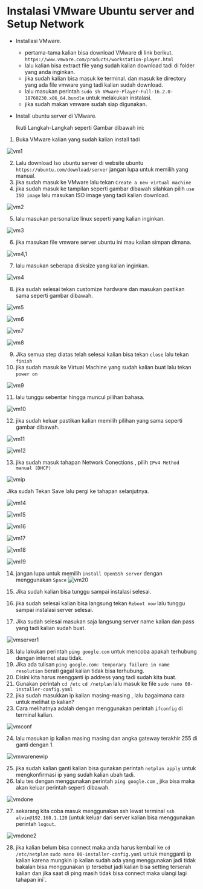 # Instalasi VMware Ubuntu server and Setup Network

* Installasi VMware.
  * pertama-tama kalian bisa download VMware di link berikut. `https://www.vmware.com/products/workstation-player.html`
  * lalu kalian bisa extract file yang sudah kalian download tadi di folder yang anda inginkan.
  * jika sudah kalian bisa masuk ke terminal. dan masuk ke directory yang ada file vmware yang tadi kalian sudah download.
  * lalu masukan perintah `sudo sh VMware-Player-Full-16.2.0-18760230.x86_64.bundle` untuk melakukan instalasi.
  * jika sudah makan vmware sudah siap digunakan.
* Install ubuntu server di VMware.

  Ikuti Langkah-Langkah seperti Gambar dibawah ini:
  
1. Buka VMware kalian yang sudah kalian install tadi
  
  ![vm1](https://user-images.githubusercontent.com/90166916/138383710-809786f9-e328-4ac0-9099-afb7e6886da9.png)

2. Lalu download Iso ubuntu server di website ubuntu `https://ubuntu.com/download/server` jangan lupa untuk memilih yang manual.
3. jika sudah masuk ke VMware lalu tekan `Create a new virtual machine`
4. jika sudah masuk ke tampilan seperti gambar dibawah silahkan pilih `use ISO image` lalu masukan ISO image yang tadi kalian download.  

  ![vm2](https://user-images.githubusercontent.com/90166916/138385570-b59d67f1-a55f-45f2-919a-3f582cccabe5.png)

5. lalu masukan personalize linux seperti yang kalian inginkan.
  
  ![vm3](https://user-images.githubusercontent.com/90166916/138385577-29a28cc6-2324-46c6-9281-d9d976b788d7.png)

6. jika masukan file vmware server ubuntu ini mau kalian simpan dimana.

  ![vm4,1](https://user-images.githubusercontent.com/90166916/138385585-a413a6c7-a5ce-4985-8bf6-d46eb0e7573b.png)

7. lalu masukan seberapa disksize yang kalian inginkan.  
  
  ![vm4](https://user-images.githubusercontent.com/90166916/138385581-7a5d4930-8bf4-43a5-b335-32098231a273.png)

8. jika sudah selesai tekan customize hardware dan masukan pastikan sama seperti gambar dibawah.  
  
  ![vm5](https://user-images.githubusercontent.com/90166916/138385592-2c4dee87-5cd8-45a8-a46f-460613f0db2b.png)

  ![vm6](https://user-images.githubusercontent.com/90166916/138385595-8dcc22bd-e72c-4286-9c06-f04526322d94.png)
  
  ![vm7](https://user-images.githubusercontent.com/90166916/138385597-692cceea-4691-447a-899a-2441751b9b77.png)

  ![vm8](https://user-images.githubusercontent.com/90166916/138385598-1dc27914-b840-4394-899c-475ea6edeaee.png)

9. Jika semua step diatas telah selesai kalian bisa tekan `close` lalu tekan `finish`
10. jika sudah masuk ke Virtual Machine yang sudah kalian buat lalu tekan `power on`
  
  ![vm9](https://user-images.githubusercontent.com/90166916/138385603-f934bfb6-2f1e-4f86-9275-4ce96ae17441.png)

11. lalu tunggu sebentar hingga muncul pilihan bahasa. 

  ![vm10](https://user-images.githubusercontent.com/90166916/138385607-f48798d3-ade8-415e-aaa3-1e0a8ca12855.png)

12. jika sudah keluar pastikan kalian memilih pilihan yang sama seperti gambar dibawah.

  ![vm11](https://user-images.githubusercontent.com/90166916/138385611-1c5042ed-edb8-428a-904f-034b370bbd54.png)

  ![vm12](https://user-images.githubusercontent.com/90166916/138385613-34f3d0f2-4bf6-441f-bb0a-7907025d87b5.png)
  
13. jika sudah masuk tahapan Network Conections , pilih `IPv4 Method manual (DHCP)`
  
  ![vmip](https://user-images.githubusercontent.com/90166916/138385638-9582607a-d998-4fb9-94db-d8611e31bd8e.png)

   Jika sudah Tekan Save lalu pergi ke tahapan selanjutnya.
   
  ![vm14](https://user-images.githubusercontent.com/90166916/138385621-a0fae18d-541b-4547-a107-5d86bf2730d0.png)

  ![vm15](https://user-images.githubusercontent.com/90166916/138385622-644d999e-c56a-496f-8f8f-7e3173bca61b.png)
  
  ![vm16](https://user-images.githubusercontent.com/90166916/138385625-25752c15-fff6-461a-a1e8-7b473da7a78c.png)
   
  ![vm17](https://user-images.githubusercontent.com/90166916/138385627-e3fa24e7-385b-473b-9b68-7cef45c45813.png)
  
  ![vm18](https://user-images.githubusercontent.com/90166916/138385628-158ade92-35c0-4df3-98fe-f551cd89bde8.png)
  
  ![vm19](https://user-images.githubusercontent.com/90166916/138385631-dc51f98b-dd65-4c88-8f03-9bf39b979ee8.png)
  
 14. jangan lupa untuk memilih `install OpenSSh server` dengan menggunakan `Space`
  ![vm20](https://user-images.githubusercontent.com/90166916/138385632-bd5f03d4-758d-427a-8508-5306677600dd.png)
  
 15. Jika sudah kalian bisa tunggu sampai instalasi selesai.
 16. jika sudah selesai kalian bisa langsung tekan `Reboot now` lalu tunggu sampai instalasi server selesai.
 17. Jika sudah selesai masukan saja langsung server name kalian dan pass yang tadi kalian sudah buat.

  ![vmserver1](https://user-images.githubusercontent.com/90166916/138387882-8a16244a-bbb1-4d47-8ea8-c5d71563ebd8.png)

 18. lalu lakukan perintah `ping google.com` untuk mencoba apakah terhubung dengan internet atau tidak.
 19. Jika ada tulisan `ping google.com: temporary failure in name resolution` berati gagal kalian tidak bisa terhubung.
 20. Disini kita harus mengganti ip address yang tadi sudah kita buat.
 21. Gunakan perintah `cd /etc` `cd /netplan` lalu masuk ke file `sudo nano 00-installer-config.yaml`
 22. jika sudah masukkan ip kalian masing-masing , lalu bagaimana cara untuk melihat ip kalian?
 23. Cara melihatnya adalah dengan menggunakan perintah `ifconfig` di terminal kalian.
  
  ![vmconf](https://user-images.githubusercontent.com/90166916/138400427-ff2d09a6-c6e4-4775-8fee-351a9ed69e11.png)
 
 24. lalu masukan ip kalian masing masing dan angka gateway terakhir 255 di ganti dengan 1.


  ![vmwarenewip](https://user-images.githubusercontent.com/90166916/138385640-fb9cc6cc-decb-4ce8-9ffb-2fb0d6fe633f.png)

 25. jika sudah kalian ganti kalian bisa gunakan perintah `netplan apply` untuk mengkonfirmasi ip yang sudah kalian ubah tadi.
 26. lalu tes dengan menggunakan perintah `ping google.com` , jika bisa maka akan keluar perintah seperti dibawah.
 
  ![vmdone](https://user-images.githubusercontent.com/90166916/138401755-051248e0-b2b6-4a6d-a146-cb7804cea6d0.png)

 27. sekarang kita coba masuk menggunakan ssh lewat terminal `ssh alvin@192.168.1.120` (untuk keluar dari server kalian bisa menggunakan perintah `logout`.

  ![vmdone2](https://user-images.githubusercontent.com/90166916/138401733-c8afb8fb-8918-43c6-973d-8a138d4c405c.png)

 28. jika kalian belum bisa connect maka anda harus kembali ke `cd /etc/netplan` `sudo nano 00-installer-config.yaml` untuk mengganti ip kalian karena mungkin ip kalian sudah ada yang menggunakan jadi tidak bakalan bisa menggunakan ip tersebut jadi kalian bisa setting terserah kalian dan jika saat di ping masih tidak bisa connect maka ulangi lagi tahapan ini`.  
  
  
  
  
  
  
  
  
  
  
  
  
  
  
  
  
  
  
  
  
  
  
  
  
  
  
  
  
  
  
  
  
  
  
  
  
  
  
  
  
  
  
  
  
  
  
  
  
  
  
  
  
  
  
  
  
  
  
  
  
  
  
  
  
  
  
  
  
  
  
  
  
  
  
  
  
  
  
  
  
  
  
  
  
  
  
  
  
  
  
  
  
  
